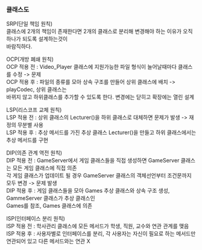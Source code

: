 ### 클래스도
  
SRP(단일 책임 원칙)   
클래스에 2개의 책임이 존재한다면 2개의 클래스로 분리해 변경해야 하는 이유가 오직 하나가 되도록 설계하는것이  
바람직하다.  
  
OCP(개방 폐쇄 원칙)  
OCP 적용 전 : Video_Player 클래스에 지원가능한 파일 형식이 늘어날때마다 클래스를 수정 -> 문제  
OCP 적용 후 : 파일의 종류를 모아 상속 구조를 만들어 상위 클래스에 배치 -> playCodec, 상위 클래스는  
바뀌지 않고 하위클래스를 추가할 수 있도록 한다. 변경에는 닫히고 확장에는 열린 설계  
  
LSP(리스코프 교체 원칙)  
LSP 적용 전 : 상위 클래스의 Lecturer()을 하위 클래스로 대체하면 문제가 발생 -> 재정의 무분별 사용  
LSP 적용 후 : 추상 메서드를 가진 추상 클래스 Lecturer()을 만들고 하위 클래스에서는 추상 메서드를 구현  
  
DIP(의존 관계 역전 원칙)  
DIP 적용 전 : GameServer에서 게임 클래스들을 직접 생성하면 GameServer 클래스는 모든 게임 클래스에 직접 의존  
각 게임 클래스가 업데이트 될 경우 GameServer 클래스의 객체선언부터 조건문까지 모두 변경 -> 문제 발생  
DIP 적용 후 : 게임 클래스들을 모아 Games 추상 클래스와 상속 구조 생성, GammeServer 클래스가 추상 클래스인  
Games를 참조, Games 클래스에 의존  
  
ISP(인터페이스 분리 원칙)  
ISP 적용 전 : 학사관리 클래스에 모든 메서드가 학생, 직원, 교수와 연관 관계를 맺음  
ISP 적용 후 : 사용자별로 인터페이스를 분리, 각 사용자는 자신이 필요로 하는 메서드만 연관되어 있고 다른 메서드와는 연관 X  
